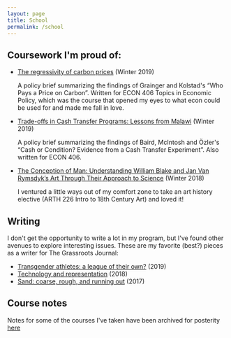 ```yaml
---
layout: page
title: School
permalink: /school
---
```


## Coursework I'm proud of:

* [The regressivity of carbon prices](/assets/academic/406-policybrief-carbon.pdf) (Winter 2019)

  A policy brief summarizing the findings of Grainger and Kolstad's “Who Pays a Price on Carbon”. Written for ECON 406 Topics in Economic Policy, which was the course that opened my eyes to what econ could be used for and made me fall in love.

* [Trade-offs in Cash Transfer Programs: Lessons from Malawi](/assets/academic/406-policybrief-cct.pdf) (Winter 2019)

  A policy brief summarizing the findings of Baird, McIntosh and Özler's “Cash or Condition? Evidence from a Cash Transfer Experiment”. Also written for ECON 406.
 
* [The Conception of Man: Understanding William Blake and Jan Van Rymsdyk’s Art Through Their Approach to Science](/assets/academic/arth-man.pdf) (Winter 2018)

  I ventured a little ways out of my comfort zone to take an art history elective (ARTH 226 Intro to 18th Century Art) and loved it!

## Writing

I don't get the opportunity to write a lot in my program, but I've found other avenues to explore interesting issues. These are my favorite (best?) pieces as a writer for The Grassroots Journal:

* [Transgender athletes: a league of their own?](https://www.thegrassrootsjournal.org/post/2019/03/22/transgender-athletes-a-league-of-their-own) (2019)
* [Technology and representation](https://www.thegrassrootsjournal.org/post/2018/01/22/technology-and-representation) (2018)
* [Sand: coarse, rough, and running out](https://www.thegrassrootsjournal.org/post/2017/12/16/sand-coarse-rough-and-running-out) (2017)

## Course notes

Notes for some of the courses I've taken have been archived for posterity [here](/mcgill-notes)